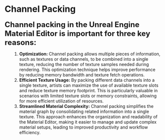 # Channel Packing

<p><span style="font-size: 18pt;"><strong>Channel packing in the Unreal Engine Material Editor is important for three key reasons:</strong></span></p>
<ol>
<li style="list-style-type: none;">
<ol>
<li><strong>Optimization: </strong>Channel packing allows multiple pieces of information, such as textures or data channels, to be combined into a single texture, reducing the number of texture samples needed during rendering. This optimization technique helps improve performance by reducing memory bandwidth and texture fetch operations.</li>
<li><strong>Efficient Texture Usage:</strong> By packing different data channels into a single texture, artists can maximize the use of available texture slots and reduce texture memory footprint. This is particularly valuable in scenarios with limited texture slots or memory constraints, allowing for more efficient utilization of resources.</li>
<li><strong>Streamlined Material Complexity:</strong> Channel packing simplifies the material graph by consolidating related information into a single texture. This approach enhances the organization and readability of the Material Editor, making it easier to manage and update complex material setups, leading to improved productivity and workflow efficiency.</li>
</ol>
</li>
</ol>